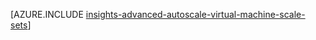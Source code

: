 <properties
	pageTitle="Azure Insights：使用用于 VM 规模集的 Resource Manager 模板的高级自动调整规模配置 | Azure"
	description="根据规模调整操作的电子邮件和 Webhoook 通知中的多个规则和配置文件为 VM 规模集配置自动调整规模。"
	authors="kamathashwin"
	manager=""
	editor=""
	services="monitoring-and-diagnostics"
	documentationCenter="monitoring-and-diagnostics"/>  


<tags
	ms.service="monitoring-and-diagnostics"
	ms.workload="na"
	ms.tgt_pltfrm="na"
	ms.devlang="na"
	ms.topic="article"
	ms.date="08/04/2016"
	ms.author="ashwink"
	wacn.date="11/14/2016"/>  


[AZURE.INCLUDE [insights-advanced-autoscale-virtual-machine-scale-sets](../../includes/insights-advanced-autoscale-virtual-machine-scale-sets.md)]

<!---HONumber=Mooncake_1010_2016-->